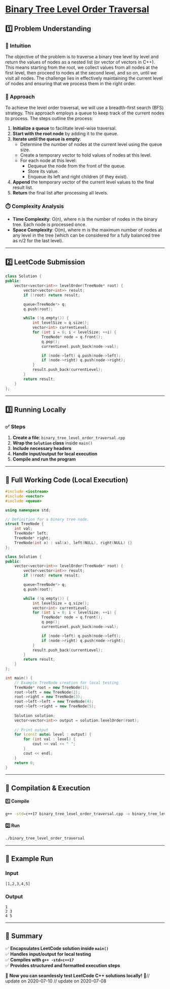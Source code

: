 # **[Binary Tree Level Order Traversal](https://leetcode.com/problems/binary-tree-level-order-traversal/description/)**  

## **1️⃣ Problem Understanding**  
### **📌 Intuition**  
The objective of the problem is to traverse a binary tree level by level and return the values of nodes as a nested list (or vector of vectors in C++). This means starting from the root, we collect values from all nodes at the first level, then proceed to nodes at the second level, and so on, until we visit all nodes. The challenge lies in effectively maintaining the current level of nodes and ensuring that we process them in the right order.

### **🚀 Approach**  
To achieve the level order traversal, we will use a breadth-first search (BFS) strategy. This approach employs a queue to keep track of the current nodes to process. The steps outline the process:

1. **Initialize a queue** to facilitate level-wise traversal.
2. **Start with the root node** by adding it to the queue.
3. **Iterate until the queue is empty**:
   - Determine the number of nodes at the current level using the queue size.
   - Create a temporary vector to hold values of nodes at this level.
   - For each node at this level:
     - Dequeue the node from the front of the queue.
     - Store its value.
     - Enqueue its left and right children (if they exist).
4. **Append** the temporary vector of the current level values to the final result list.
5. **Return** the final list after processing all levels.

### **⏱️ Complexity Analysis**  
- **Time Complexity**: O(n), where n is the number of nodes in the binary tree. Each node is processed once.
- **Space Complexity**: O(m), where m is the maximum number of nodes at any level in the tree (which can be considered for a fully balanced tree as n/2 for the last level).

---  

## **2️⃣ LeetCode Submission**  
```cpp
class Solution {
public:
    vector<vector<int>> levelOrder(TreeNode* root) {
        vector<vector<int>> result;
        if (!root) return result;

        queue<TreeNode*> q;
        q.push(root);

        while (!q.empty()) {
            int levelSize = q.size();
            vector<int> currentLevel;
            for (int i = 0; i < levelSize; ++i) {
                TreeNode* node = q.front();
                q.pop();
                currentLevel.push_back(node->val);

                if (node->left) q.push(node->left);
                if (node->right) q.push(node->right);
            }
            result.push_back(currentLevel);
        }
        return result;
    }
};
```  

---  

## **3️⃣ Running Locally**  
### **✅ Steps**  
1. **Create a file**: `binary_tree_level_order_traversal.cpp`  
2. **Wrap the `Solution` class** inside `main()`  
3. **Include necessary headers**  
4. **Handle input/output for local execution**  
5. **Compile and run the program**  

---  

## **📝 Full Working Code (Local Execution)**  
```cpp
#include <iostream>
#include <vector>
#include <queue>

using namespace std;

// Definition for a binary tree node.
struct TreeNode {
    int val;
    TreeNode* left;
    TreeNode* right;
    TreeNode(int x) : val(x), left(NULL), right(NULL) {}
};

class Solution {
public:
    vector<vector<int>> levelOrder(TreeNode* root) {
        vector<vector<int>> result;
        if (!root) return result;

        queue<TreeNode*> q;
        q.push(root);

        while (!q.empty()) {
            int levelSize = q.size();
            vector<int> currentLevel;
            for (int i = 0; i < levelSize; ++i) {
                TreeNode* node = q.front();
                q.pop();
                currentLevel.push_back(node->val);

                if (node->left) q.push(node->left);
                if (node->right) q.push(node->right);
            }
            result.push_back(currentLevel);
        }
        return result;
    }
};

int main() {
    // Example TreeNode creation for local testing
    TreeNode* root = new TreeNode(1);
    root->left = new TreeNode(2);
    root->right = new TreeNode(3);
    root->left->left = new TreeNode(4);
    root->left->right = new TreeNode(5);
  
    Solution solution;
    vector<vector<int>> output = solution.levelOrder(root);
  
    // Print output
    for (const auto& level : output) {
        for (int val : level) {
            cout << val << " ";
        }
        cout << endl;
    }
    return 0;
}
```  

---  

## **🔧 Compilation & Execution**  
#### **1️⃣ Compile**  
```bash
g++ -std=c++17 binary_tree_level_order_traversal.cpp -o binary_tree_level_order_traversal
```  

#### **2️⃣ Run**  
```bash
./binary_tree_level_order_traversal
```  

---  

## **🎯 Example Run**  
### **Input**  
```
[1,2,3,4,5]
```  
### **Output**  
```
1 
2 3 
4 5 
```  

---  

## **📌 Summary**  
✅ **Encapsulates LeetCode solution inside `main()`**  
✅ **Handles input/output for local testing**  
✅ **Compiles with `g++ -std=c++17`**  
✅ **Provides structured and formatted execution steps**  

🚀 **Now you can seamlessly test LeetCode C++ solutions locally!** 🚀// update on 2020-07-10
// update on 2020-07-08
